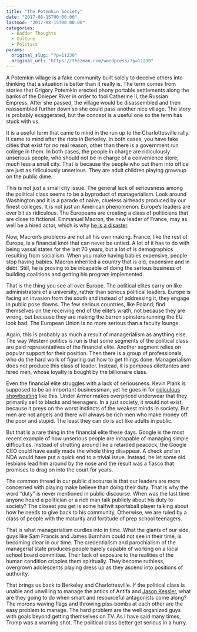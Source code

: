 ```yaml
---
title: "The Potemkin Society"
date: "2017-08-15T00:00:00"
lastmod: "2017-08-15T00:00:00"
categories:
  - Badder Thoughts
  - Culture
  - Politics
params:
  original_slug: "?p=11230"
  original_url: "https://thezman.com/wordpress/?p=11230"
---
```


A Potemkin village is a fake community built solely to deceive others
into thinking that a situation is better than it really is. The term
comes from stories that Grigory Potemkin erected phony portable
settlements along the banks of the Dnieper River in order to fool
Catherine II, the Russian Empress. After she passed, the village would
be disassembled and then reassembled further down so she could pass
another nice village. The story is probably exaggerated, but the concept
is a useful one so the term has stuck with us.

It is a useful term that came to mind in the run up to the
Charlottesville rally. It came to mind after the riots in Berkeley. In
both cases, you have fake cities that exist for no real reason, other
than there is a government run college in them. In both cases, the
people in charge are ridiculously unserious people, who should not be in
charge of a convenience store, much less a small city. That is because
the people who put them into office are just as ridiculously unserious.
They are adult children playing grownup on the public dime.

This is not just a small city issue. The general lack of seriousness
among the political class seems to be a byproduct of managerialism. Look
around Washington and it is a parade of naive, clueless airheads
produced by our finest colleges. It is not just an American phenomenon.
Europe’s leaders are ever bit as ridiculous. The Europeans are creating
a class of politicians that are close to fictional. Emmanuel Macron, the
new leader of France, may as well be a hired actor, which is why [he is
a
disaster](http://www.express.co.uk/news/world/840749/France-Emmanuel-Macron-president-popularity-En-Marche-party).

Now, Macron’s problems are not all his own making. France, like the rest
of Europe, is a financial knot that can never be untied. A lot of it has
to do with being vassal states for the last 70 years, but a lot of is
demographics resulting from socialism. When you make having babies
expensive, people stop having babies. Macron inherited a country that is
old, expensive and in debt. Still, he is proving to be incapable of
doing the serious business of building coalitions and getting his
program implemented.

That is the thing you see all over Europe. The political elites carry on
like administrators of a university, rather than serious political
leaders. Europe is facing an invasion from the south and instead of
addressing it, they engage in public pose downs. The few serious
countries, like Poland, find themselves on the receiving end of the
elite’s wrath, not because they are wrong, but because they are making
the barren spinsters running the EU look bad. The European Union is no
more serious than a faculty lounge.

Again, this is probably as much a result of managerialism as anything
else. The way Western politics is run is that some segments of the
political class are paid representatives of the financial elite. Another
segment relies on popular support for their position. Then there is a
group of professionals, who do the hard work of figuring out how to get
things done. Managerialism does not produce this class of leader.
Instead, it is pompous dilettantes and hired men, whose loyalty is
bought by the billionaire class.

Even the financial elite struggles with a lack of seriousness. Kevin
Plank is supposed to be an important businessman, yet he goes in for
[ridiculous
showboating](https://www.usatoday.com/story/money/2017/08/14/under-armour-ceo-quit-trumps-job-council-over-charlottesville-rally-response/567319001/)
like this. Under Armor makes overpriced underwear that they primarily
sell to blacks and teenagers. In a just society, it would not exist,
because it preys on the worst instincts of the weakest minds in society.
But men are not angels and there will always be rich men who make money
off the poor and stupid. The least they can do is act like adults in
public.

But that is a rare thing in the financial elite these days. Google is
the most recent example of how unserious people are incapable of
managing simple difficulties. Instead of strutting around like a
retarded peacock, the Google CEO could have easily made the whole thing
disappear. A check and an NDA would have put a quick end to a trivial
issue. Instead, he let some old lesbians lead him around by the nose and
the result was a fiasco that promises to drag on into the court for
years.

The common thread in our public discourse is that our leaders are more
concerned with playing make believe than doing their duty. That is why
the word “duty” is never mentioned in public discourse. When was the
last time anyone heard a politician or a rich man talk publicly about
his duty to society? The closest you get is some halfwit sportsball
player talking about how he needs to give back to his community.
Otherwise, we are ruled by a class of people with the maturity and
fortitude of prep school teenagers.

That is what managerialism curdles into in time. What the giants of our
side, guys like Sam Francis and James Burnham could not see in their
time, is becoming clear in our time. The credentialism and parochialism
of the managerial state produces people barely capable of working on a
local school board committee. Their lack of exposure to the realities of
the human condition cripples them spiritually. They become ruthless,
overgrown adolescents playing dress up as they ascend into positions of
authority.

That brings us back to Berkeley and Charlottesville. If the political
class is unable and unwilling to manage the antics of Antifa and [Jason
Kessler](http://voxday.blogspot.com/2017/08/neocons-20.html), what are
they going to do when smart and resourceful antagonists come along? The
morons waving flags and throwing piss-bombs at each other are the easy
problem to manage. The hard problem are the well organized guys with
goals beyond getting themselves on TV. As I have said many times, Trump
was a warning shot. The political class better get serious in a hurry.
